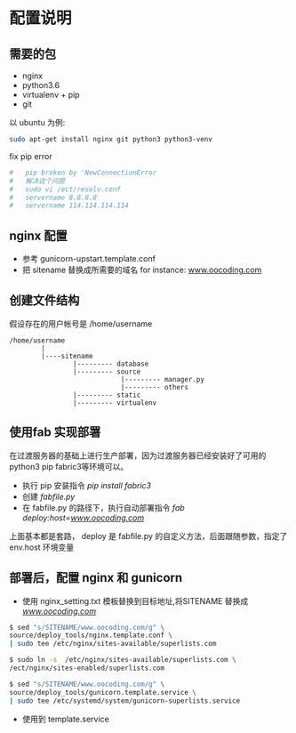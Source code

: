配置说明
==========

## 需要的包

* nginx
* python3.6
* virtualenv + pip
* git

以 ubuntu 为例:
```bash
sudo apt-get install nginx git python3 python3-venv
```

fix pip error
```bash
#   pip broken by 'NewConnectionError
#   解决这个问题
#   sudo vi /ect/resolv.conf
#   servername 8.8.8.8
#   servername 114.114.114.114
```

## nginx 配置
* 参考 gunicorn-upstart.template.conf
* 把 sitename 替换成所需要的域名 for instance: www.oocoding.com

## 创建文件结构
假设存在的用户帐号是 /home/username

```
/home/username
        |
        |----sitename
                |--------- database
                |--------- source
                            |--------- manager.py
                            |--------- others
                |--------- static
                |--------- virtualenv
```

## 使用fab 实现部署
在过渡服务器的基础上进行生产部署，因为过渡服务器已经安装好了可用的 python3 pip fabric3等环境可以。

* 执行 pip 安装指令 *pip install fabric3*
* 创建 *fabfile.py*
* 在 fabfile.py 的路径下，执行自动部署指令 *fab deploy:host=www.oocoding.com*

上面基本都是套路， deploy 是 fabfile.py 的自定义方法，后面跟随参数，指定了 env.host 环境变量
        
## 部署后，配置 nginx 和 gunicorn

* 使用 nginx_setting.txt 模板替换到目标地址,将SITENAME 替换成 *www.oocoding.com*
```bash
$ sed "s/SITENAME/www.oocoding.com/g" \
source/deploy_tools/nginx.template.conf \
| sudo tee /etc/nginx/sites-available/superlists.com

$ sudo ln -s  /etc/nginx/sites-available/superlists.com \
/ect/nginx/sites-enabled/superlists.com

$ sed "s/SITENAME/www.oocoding.com/g" \
source/deploy_tools/gunicorn.template.service \
| sudo tee /etc/systemd/system/gunicorn-superlists.service

```
* 使用到 template.service

